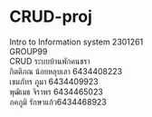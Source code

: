 # CRUD-proj  
Intro to Information system 2301261  
GROUP99  
CRUD ระบบบ้านพักคนชรา  
กิตติภณ น้อยหลุบเลา 6434408223  
เขมภัทร ภูมา 6434409923  
พุฒิเมธ จิราพร 6434465023  
ภคภูมิ รักษาแก้ว6434468923  

